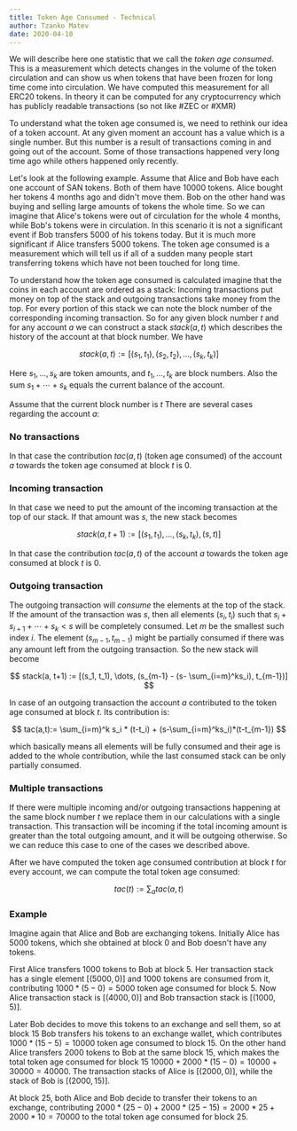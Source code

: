 ```yaml
---
title: Token Age Consumed - Technical
author: Tzanko Matev
date: 2020-04-10
---
```


We will describe here one statistic that we call the _token age consumed_. This
is a measurement which detects changes in the volume of the token circulation
and can show us when tokens that have been frozen for long time come into
circulation. We have computed this measurement for all ERC20 tokens. In theory
it can be computed for any cryptocurrency which has publicly readable
transactions (so not like #ZEC or #XMR)

To understand what the token age consumed is, we need to rethink our idea of a
token account. At any given moment an account has a value which is a single
number. But this number is a result of transactions coming in and going out of
the account. Some of those transactions happened very long time ago while others
happened only recently.

Let's look at the following example. Assume that Alice and Bob have each one
account of SAN tokens. Both of them have 10000 tokens. Alice bought her tokens 4
months ago and didn't move them. Bob on the other hand was buying and selling
large amounts of tokens the whole time. So we can imagine that Alice's tokens
were out of circulation for the whole 4 months, while Bob's tokens were in
circulation. In this scenario it is not a significant event if Bob transfers
5000 of his tokens today. But it is much more significant if Alice transfers
5000 tokens. The token age consumed is a measurement which will tell us if all
of a sudden many people start transferring tokens which have not been touched
for long time.

To understand how the token age consumed is calculated imagine that the coins in
each account are ordered as a stack: Incoming transactions put money on top of
the stack and outgoing transactions take money from the top. For every portion
of this stack we can note the block number of the corresponding incoming
transaction. So for any given block number $t$ and for any account $a$ we can
construct a stack $stack(a,t)$ which describes the history of the account at
that block number. We have

$$
stack(a,t):= [(s_1, t_1), (s_2, t_2), \dots, (s_k, t_k)]
$$

Here $s_1,\dots, s_k$ are token amounts, and $t_1,\dots, t_k$ are block numbers.
Also the sum $s_1+\cdots+s_k$ equals the current balance of the account.

Assume that the current block number is $t$ There are several cases regarding
the account $a$:

### No transactions

In that case the contribution $tac(a,t)$ (token age consumed) of the account $a$
towards the token age consumed at block $t$ is 0.

### Incoming transaction

In that case we need to put the amount of the incoming transaction at the top of
our stack. If that amount was $s$, the new stack becomes

$$
stack(a, t+1) := [(s_1, t_1), \dots, (s_k, t_k), (s, t)]
$$

In that case the contribution $tac(a,t)$ of the account $a$ towards the token
age consumed at block $t$ is 0.

### Outgoing transaction

The outgoing transaction will _consume_ the elements at the top of the stack. If
the amount of the transaction was $s$, then all elements $(s_i, t_i)$ such that
$s_i + s_{i+1} + \cdots + s_k < s$ will be completely consumed. Let $m$ be the
smallest such index $i$. The element $(s_{m-1}, t_{m-1})$ might be partially
consumed if there was any amount left from the outgoing transaction. So the new
stack will become

$$
stack(a, t+1) := [(s_1, t_1), \dots, (s_{m-1} - (s- \sum_{i=m}^ks_i), t_{m-1})]
$$

In case of an outgoing transaction the account $a$ contributed to the token age
consumed at block $t$. Its contribution is:

$$
tac(a,t):= \sum_{i=m}^k s_i * (t-t_i) + (s-\sum_{i=m}^ks_i)*(t-t_{m-1})
$$

which basically means all elements will be fully consumed and their age is added
to the whole contribution, while the last consumed stack can be only partially
consumed.

### Multiple transactions

If there were multiple incoming and/or outgoing transactions happening at the
same block number $t$ we replace them in our calculations with a single
transaction. This transaction will be incoming if the total incoming amount is
greater than the total outgoing amount, and it will be outgoing otherwise. So we
can reduce this case to one of the cases we described above.

After we have computed the token age consumed contribution at block $t$ for
every account, we can compute the total token age consumed:

$$
tac(t) := \sum_{a} tac(a,t)
$$

### Example

Imagine again that Alice and Bob are exchanging tokens. Initially Alice has 5000
tokens, which she obtained at block 0 and Bob doesn't have any tokens.

First Alice transfers 1000 tokens to Bob at block 5. Her transaction stack has a
single element $[(5000, 0)]$ and 1000 tokens are consumed from it, contributing
$1000*(5-0)=5000$ token age consumed for block 5. Now Alice transaction stack is
$[(4000, 0)]$ and Bob transaction stack is $[(1000,5)]$.

Later Bob decides to move this tokens to an exchange and sell them, so at block
15 Bob transfers his tokens to an exchange wallet, which contributes
$1000*(15-5)=10000$ token age consumed to block 15. On the other hand Alice
transfers 2000 tokens to Bob at the same block 15, which makes the total token
age consumed for block 15 $10000 + 2000 * (15-0) = 10000 + 30000 = 40000$. The
transaction stacks of Alice is $[(2000, 0)]$, while the stack of Bob is $[(2000,
15)]$.

At block 25, both Alice and Bob decide to transfer their tokens to an exchange,
contributing $2000 * (25 - 0) + 2000 * (25 - 15) = 2000 * 25 + 2000 * 10 =
70000$ to the total token age consumed for block 25.
